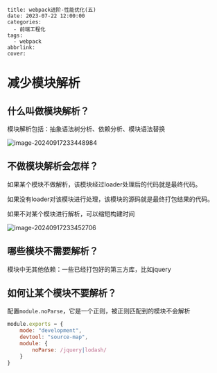 ```
title: webpack进阶-性能优化(五)
date: 2023-07-22 12:00:00
categories:
  - 前端工程化
tags:
  - webpack
abbrlink: 
cover:
```

# 减少模块解析

## 什么叫做模块解析？

模块解析包括：抽象语法树分析、依赖分析、模块语法替换

![image-20240917233448984](./assets/webpack进阶-性能优化(二)/image-20240917233448984.png)

## 不做模块解析会怎样？

如果某个模块不做解析，该模块经过loader处理后的代码就是最终代码。

如果没有loader对该模块进行处理，该模块的源码就是最终打包结果的代码。

如果不对某个模块进行解析，可以缩短构建时间

![image-20240917233452706](./assets/webpack进阶-性能优化(二)/image-20240917233452706.png)

## 哪些模块不需要解析？

模块中无其他依赖：一些已经打包好的第三方库，比如jquery

## 如何让某个模块不要解析？

配置`module.noParse`，它是一个正则，被正则匹配到的模块不会解析

```javascript
module.exports = {
    mode: "development",
    devtool: "source-map",
    module: {
        noParse: /jquery|lodash/
    }
}

```

